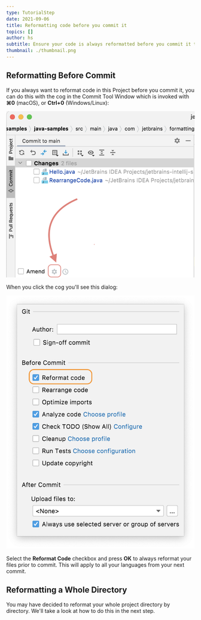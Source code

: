 ```yaml
---
type: TutorialStep
date: 2021-09-06
title: Reformatting code before you commit it
topics: []
author: hs
subtitle: Ensure your code is always reformatted before you commit it to VCS
thumbnail: ./thumbnail.png
---
```


## Reformatting Before Commit  
If you always want to reformat code in this Project before you commit it, you can do this with the cog in the Commit Tool Window which is invoked with **⌘0** (macOS), or **Ctrl+0** (Windows/Linux):

![Cog in the Commit Tool Window](amend-cog.png)

When you click the cog you'll see this dialog:

![Reformat Code Checkbox Before Commit](reformat-code-checkbox.png)

Select the **Reformat Code** checkbox and press **OK** to always reformat your files prior to commit. This will apply to all your languages from your next commit.

## Reformatting a Whole Directory
You may have decided to reformat your whole project directory by directory. We'll take a look at how to do this in the next step. 


